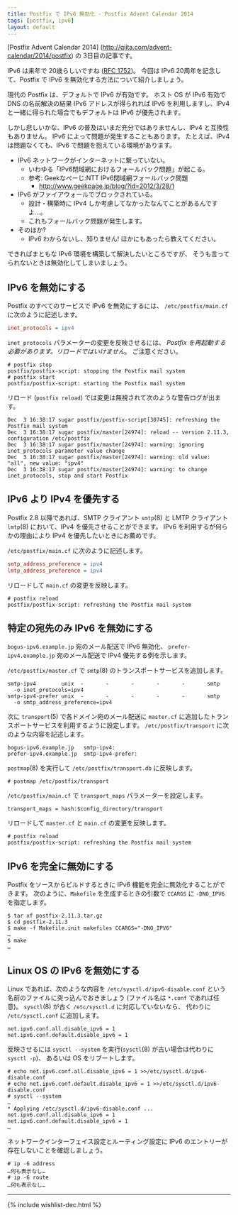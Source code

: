 ```yaml
---
title: Postfix で IPv6 無効化 - Postfix Advent Calendar 2014
tags: [postfix, ipv6]
layout: default
---
```


[Postfix Advent Calendar 2014]
(http://qiita.com/advent-calendar/2014/postfix) の 3日目の記事です。

IPv6 は来年で 20歳らしいですね ([RFC 1752](http://tools.ietf.org/html/rfc1752))。
今回は IPv6 20周年を記念して、Postfix で IPv6 を無効化する方法について紹介しましょう。

現代の Postfix は、デフォルトで IPv6 が有効です。
ホスト OS が IPv6 有効で DNS の名前解決の結果 IPv6 アドレスが得られれば
IPv6 を利用しますし、IPv4 と一緒に得られた場合でもデフォルトは IPv6 が優先されます。

しかし悲しいかな、IPv6 の普及はいまだ充分ではありませんし、IPv4 と互換性もありません。
IPv6 によって問題が発生することもあります。
たとえば、IPv4 は問題なくても、IPv6 で問題を抱えている環境があります。

  * IPv6 ネットワークがインターネットに繋っていない。
    * いわゆる「IPv6閉域網におけるフォールバック問題」が起こる。
    * 参考: Geekなぺーじ:NTT IPv6閉域網フォールバック問題
      * http://www.geekpage.jp/blog/?id=2012/3/28/1
  * IPv6 がファイアウォールでブロックされている。
    * 設計・構築時に IPv4 しか考慮してなかったなんてことがあるんですよ…。
    * これもフォールバック問題が発生します。
  * そのほか?
    * IPv6 わからないし、知りません! ほかにもあったら教えてください。

できればまともな IPv6 環境を構築して解決したいところですが、
そうも言ってられないときは無効化してしまいましょう。

## IPv6 を無効にする

Postfix のすべてのサービスで IPv6 を無効にするには、
`/etc/postfix/main.cf` に次のように記述します。

```cfg
inet_protocols = ipv4
```

`inet_protocols` パラメーターの変更を反映させるには、
*Postfix を再起動する必要があります。リロードではいけません*。
ご注意ください。

```console
# postfix stop
postfix/postfix-script: stopping the Postfix mail system
# postfix start
postfix/postfix-script: starting the Postfix mail system
```

リロード (`postfix reload`) では変更は無視されて次のような警告ログが出ます。

```
Dec  3 16:38:17 sugar postfix/postfix-script[30745]: refreshing the Postfix mail system
Dec  3 16:38:17 sugar postfix/master[24974]: reload -- version 2.11.3, configuration /etc/postfix
Dec  3 16:38:17 sugar postfix/master[24974]: warning: ignoring inet_protocols parameter value change
Dec  3 16:38:17 sugar postfix/master[24974]: warning: old value: "all", new value: "ipv4"
Dec  3 16:38:17 sugar postfix/master[24974]: warning: to change inet_protocols, stop and start Postfix
```

## IPv6 より IPv4 を優先する

Postfix 2.8 以降であれば、SMTP クライアント `smtp`(8) と
LMTP クライアント `lmtp`(8) において、IPv4 を優先させることができます。
IPv6 を利用するが何らかの理由により IPv4 を優先したいときにお薦めです。

`/etc/postfix/main.cf` に次のように記述します。

```cfg
smtp_address_preference = ipv4
lmtp_address_preference = ipv4
```

リロードして `main.cf` の変更を反映します。

```console
# postfix reload
postfix/postfix-script: refreshing the Postfix mail system
```

## 特定の宛先のみ IPv6 を無効にする

`bogus-ipv6.example.jp` 宛のメール配送で IPv6 無効化、
`prefer-ipv4.example.jp` 宛のメール配送で IPv4 優先する例を示します。

`/etc/postfix/master.cf` で `smtp`(8) のトランスポートサービスを追加します。

```text
smtp-ipv4        unix  -       -       -       -       -       smtp
  -o inet_protocols=ipv4
smtp-ipv4-prefer unix  -       -       -       -       -       smtp
  -o smtp_address_preference=ipv4
```

次に `transport`(5) で各ドメイン宛のメール配送に
`master.cf` に追加したトランスポートサービスを利用するように設定します。
`/etc/postfix/transport` に次のような内容を記述します。

```text
bogus-ipv6.example.jp	smtp-ipv4:
prefer-ipv4.example.jp	smtp-ipv4-prefer:
```

`postmap`(8) を実行して `/etc/postfix/transport.db` に反映します。

```console
# postmap /etc/postfix/transport
```

`/etc/postfix/main.cf` で `transport_maps` パラメーターを設定します。

```
transport_maps = hash:$config_directory/transport
```

リロードして `master.cf` と `main.cf` の変更を反映します。

```console
# postfix reload
postfix/postfix-script: refreshing the Postfix mail system
```

## IPv6 を完全に無効にする

Postfix をソースからビルドするときに IPv6 機能を完全に無効化することができます。
次のように、`Makefile` を生成するときの引数で `CCARGS` に `-DNO_IPV6` を指定します。

```console
$ tar xf postfix-2.11.3.tar.gz
$ cd postfix-2.11.3
$ make -f Makefile.init makefiles CCARGS="-DNO_IPV6"
…
$ make
…
```

## Linux OS の IPv6 を無効にする

Linux であれば、次のような内容を `/etc/sysctl.d/ipv6-disable.conf`
という名前のファイルに突っ込んでおきましょう
(ファイル名は `*.conf` であれば任意)。
`sysctl`(8) が古く `/etc/sysctl.d` に対応していないなら、
代わりに `/etc/sysctl.conf` に追加します。

```
net.ipv6.conf.all.disable_ipv6 = 1
net.ipv6.conf.default.disable_ipv6 = 1
```

反映させるには `sysctl --system` を実行(`sysctl`(8) が古い場合は代わりに `sysctl -p`)、
あるいは OS をリブートします。


```console
# echo net.ipv6.conf.all.disable_ipv6 = 1 >>/etc/sysctl.d/ipv6-disable.conf
# echo net.ipv6.conf.default.disable_ipv6 = 1 >>/etc/sysctl.d/ipv6-disable.conf
# sysctl --system
…
* Applying /etc/sysctl.d/ipv6-disable.conf ...
net.ipv6.conf.all.disable_ipv6 = 1
net.ipv6.conf.default.disable_ipv6 = 1
…
```

ネットワークインターフェイス設定とルーティング設定に
IPv6 のエントリーが存在しないことを確認しましょう。

```console
# ip -6 address
…何も表示なし…
# ip -6 route
…何も表示なし…
```

* * *

{% include wishlist-dec.html %}

